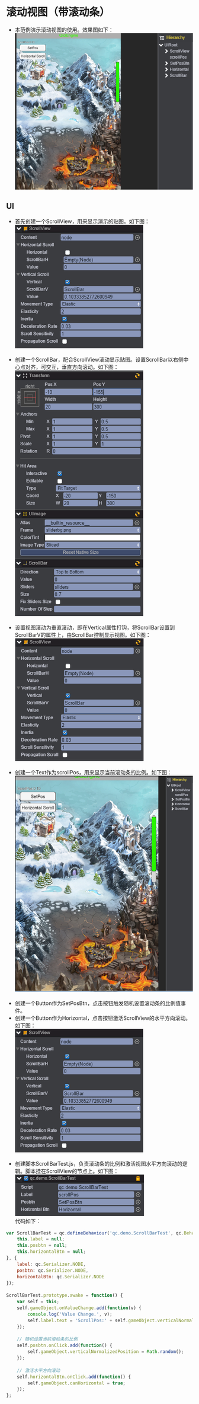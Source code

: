 # 滚动视图（带滚动条）

* 本范例演示滚动视图的使用。效果图如下：<br>
![](images\UI.png)

## UI

* 首先创建一个ScrollView，用来显示演示的贴图。如下图：<br>
![](images\scrollview.png)<br><br>
* 创建一个ScrollBar，配合ScrollView滚动显示贴图。设置ScrollBar以右侧中心点对齐，可交互，垂直方向滚动。如下图：<br>
![](images\scrollbar.png)<br><br>
* 设置视图滚动为垂直滚动，即在Vertical属性打钩，将ScrollBar设置到ScrollBarV的属性上，由ScrollBar控制显示视图。如下图：<br>
![](images\scrollbarv.png)<br><br>
* 创建一个Text作为scrollPos，用来显示当前滚动条的比例。如下图：<br>
![](images\text.png)<br><br>
* 创建一个Button作为SetPosBtn，点击按钮触发随机设置滚动条的比例值事件。
* 创建一个Button作为Horizontal，点击按钮激活ScrollView的水平方向滚动。如下图：<br>
![](images\scrollviewh.png)<br><br>
* 创建脚本ScrollBarTest.js，负责滚动条的比例和激活视图水平方向滚动的逻辑。脚本挂在ScrollView的节点上。如下图：<br>
![](images\test.png)<br>
代码如下：<br>

```javascript
var ScrollBarTest = qc.defineBehaviour('qc.demo.ScrollBarTest', qc.Behaviour, function() {
    this.label = null;
    this.posbtn = null;
    this.horizontalBtn = null;
}, {
    label: qc.Serializer.NODE,
    posbtn: qc.Serializer.NODE,
    horizontalBtn: qc.Serializer.NODE
});

ScrollBarTest.prototype.awake = function() {
    var self = this;
    self.gameObject.onValueChange.add(function(v) {
        console.log('Value Change.', v);
        self.label.text = 'ScrollPos:' + self.gameObject.verticalNormalizedPosition.toFixed(2);
    });
	
	// 随机设置当前滚动条的比例
    self.posbtn.onClick.add(function() {
        self.gameObject.verticalNormalizedPosition = Math.random();
    });
	
	// 激活水平方向滚动
    self.horizontalBtn.onClick.add(function() {
        self.gameObject.canHorizontal = true;
    });
};
```
